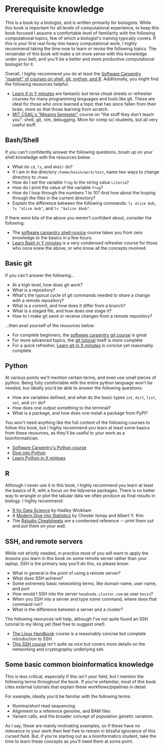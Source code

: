 # Prerequisite knowledge

This is a book by a biologist, and is written primarily for biologists. While this book is important for all levels of computational experience, to keep this book focused I assume a comfortable level of familiarity with the following computational topics, few of which a biologist's training typically covers. If this is your first real foray into heavy computational work, I highly recommend taking the time now to learn or revise the following topics. The remainder of this book will make a lot more sense with this knowledge under your belt, and you'll be a better and more productive computational biologist for it.

Overall, I *highly* recommend you do at least the [Software Carpentry "quartet" of courses on shell, git, python, and R](https://software-carpentry.org/lessons/). Additionally, you might find the following resources helpful:

- [Learn X in Y minutes](https://learnxinyminutes.com/) are fantastic but terse cheat sheets or refresher courses for many programming languages and tools like git. These are ideal for those who once learned a topic that has since fallen from their brain, more so that those learning from scratch.
- [MIT CSAIL's "Missing Semester"](https://missing.csail.mit.edu/) course on "the stuff they don't teach you": shell, git, vim, debugging. More for comp sci students, but all very useful stuff.


## Bash/Shell

If you can't confidently answer the following questions, brush up on your shell knowledge with the resources below.

- What do `cd`, `ls`, and `mkdir` do?
- If I am in the directory `/home/kevin/work/test`, name two ways to change directory to `/home`
- How do I set the variable `frog` to the string value `Litoria`?
- How do I print the value of the variable `frog`?
- How do I loop through the numbers 1 to 10? And how about the looping through the files in the current directory?
- Explain the difference between the following commands: `ls alice bob`, `ls "alice bob"`, and `ls "$alice $bob"`.

If there were bits of the above you weren't confident about, consider the following:

- The [software carpentry shell-novice](https://swcarpentry.github.io/shell-novice/) course takes you from zero knowledge to the basics in a few hours.
- [Learn Bash in Y minutes](https://learnxinyminutes.com/docs/bash/) is a very condensed refresher course for those who once knew the above, or who know all the concepts involved.

## Basic git

If you can't answer the following...

- At a high level, how does git work?
- What is a repository?
- What's the typical cycle of git commands needed to share a change with a remote repository?
- What is a commit, and how does it differ from a branch?
- What is a staged file, and how does one stage it?
- How to I make git send or receive changes from a remote repository?

...then avail yourself of the resources below:

- For complete beginners, the [software carpentry git course](https://swcarpentry.github.io/git-novice/) is great
- For more advanced topics, the [git tutorial](https://git-scm.com/docs/gittutorial) itself is more complete
- For a quick refresher, [Learn git in X minutes](https://learnxinyminutes.com/docs/git/) is concise yet reasonably complete


## Python

At various points we'll mention certain terms, and even use small pieces of python. Being fully comfortable with the entire python language won't be needed, but ideally you'd be able to answer the following questions:

- How are variables defined, and what do the basic types `int`, `dict`, `list`, `set`, and `str` do?
- How does one output something to the terminal?
- What is a package, and how does one install a package from PyPI?

You won't need anything like the full content of the following courses to follow this book, but I highly recommend you learn at least some basics from these resources, as they'll be useful to your work as a bioinformatician.

- [Software Carpentry's Python course](https://swcarpentry.github.io/python-novice-inflammation/)
- [Dive into Python](https://diveintopython3.problemsolving.io/)
- [Learn Python in X mintues](https://learnxinyminutes.com/docs/python/)


## R

Although I never use it in this book, I highly recommend you learn at least the basics of R, with a focus on the tidyverse packages. There is no better way to wrangle or plot the tabular data we often produce as final results in biology. I highly recommend:


- [R for Data Science](https://r4ds.hadley.nz/) by Hadley Wickham
- A [Modern Dive into Statistics](https://moderndive.com/) by Chester Ismay and Albert Y. Kim
- The [Rstudio Cheatsheets](https://posit.co/resources/cheatsheets/) are a condensed reference -- print them out and put them on your wall.


## SSH, and remote servers

While not strictly needed, in practice most of you will want to apply the lessons you learn in this book on some remote server rather than your laptop. SSH is the primary way you'll do this, so please know:

- What in general is the point of using a remote server?
- What does SSH achieve?
- Some extremely basic networking terms, like domain name, user name, and port
- How would I SSH into the server `headnode.cluster.com` as user `kevin`?
- When you SSH into a server and type some command, where does that command run?
- What is the difference between a server and a cluster?

The following resources will help, although I've not quite found an SSH tutorial to my liking yet (feel free to suggest one!).

- [The Linux Handbook](https://linuxhandbook.com/ssh-basics/) course is a reasonably concise but complete introduction to SSH.
- [This SSH course](https://www.hostinger.com/tutorials/ssh-tutorial-how-does-ssh-work) isn't quite as nice but covers more details on the networking and cryptography underlying ssh.

## Some basic common bioinformatics knowledge

This is less critical, especially if this isn't your field, but I mention the following terms throughout the book. If you're unfamiliar, most of this book cites external tutorials that explain these workflows/pipelines in detail.

For example, ideally you'd be familiar with the following terms:

- Illumina/short read sequencing
- Alignment to a reference genome, and BAM files
- Variant calls, and the broader concept of population genetic variation.

As I say, these are mainly motivating examples, so if these have no relevance to your work then feel free to remain in blissful ignorance of this cursed field. But, if you're starting out as a bioinformatics student, take the time to learn these concepts as you'll need them at some point.
